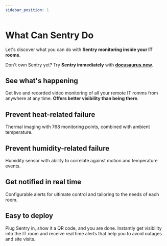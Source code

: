 ```yaml
---
sidebar_position: 1
---
```


# What Can Sentry Do

Let's discover what you can do with **Sentry monitoring inside your IT rooms**.

Don't own Sentry yet? Try **Sentry immediately** with **[docusaurus.new](https://docusaurus.new)**.

## See what's happening

Get live and recorded video monitoring of all your remote IT romms from anywhere at any time. **Offers better visibility than being there**.

## Prevent heat-related failure

Thermal imaging with 768 monitoring points, combined with ambient temperature.

## Prevent humidity-related failure

Humidity sensor with ability to correlate against motion and temperature events.

## Get notified in real time

Configurable alerts for ultimate control and tailoring to the needs of each room.

## Easy to deploy

Plug Sentry in, show it a QR code, and you are done. Instantly get visibility into the IT room and receive real time alerts that help you to avoid outages and site visits.